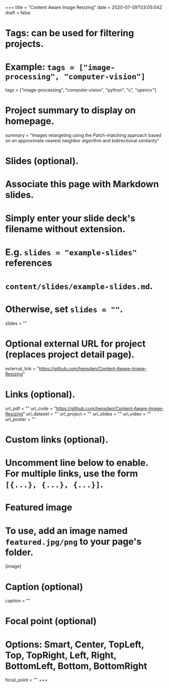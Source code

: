 +++
title = "Content Aware Image Resizing"
date = 2020-07-09T03:05:04Z
draft = false

# Tags: can be used for filtering projects.
# Example: `tags = ["image-processing", "computer-vision"]`
tags = ["image-processing", "computer-vision", "python", "c", "opencv"]

# Project summary to display on homepage.
summary = "Images retargeting using the Patch-matching approach based on an approximate nearest neighbor algorithm and bidirectional similarity"

# Slides (optional).
#   Associate this page with Markdown slides.
#   Simply enter your slide deck's filename without extension.
#   E.g. `slides = "example-slides"` references 
#   `content/slides/example-slides.md`.
#   Otherwise, set `slides = ""`.
slides = ""

# Optional external URL for project (replaces project detail page).
external_link = "https://github.com/hensden/Content-Aware-Image-Resizing"

# Links (optional).
url_pdf = ""
url_code = "https://github.com/hensden/Content-Aware-Image-Resizing"
url_dataset = ""
url_project = ""
url_slides = ""
url_video = ""
url_poster = ""

# Custom links (optional).
#   Uncomment line below to enable. For multiple links, use the form `[{...}, {...}, {...}]`.

# Featured image
# To use, add an image named `featured.jpg/png` to your page's folder. 
[image]
  # Caption (optional)
  caption = ""

  # Focal point (optional)
  # Options: Smart, Center, TopLeft, Top, TopRight, Left, Right, BottomLeft, Bottom, BottomRight
  focal_point = ""
+++
